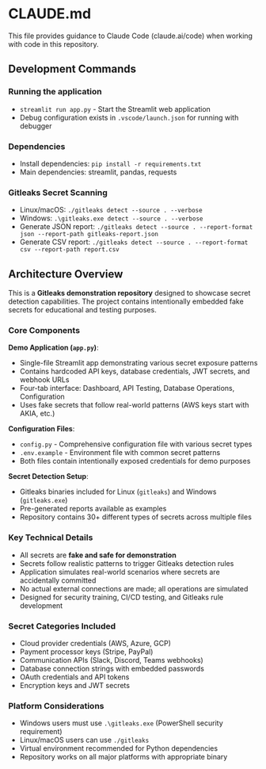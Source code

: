 # CLAUDE.md

This file provides guidance to Claude Code (claude.ai/code) when working with code in this repository.

## Development Commands

### Running the application
- `streamlit run app.py` - Start the Streamlit web application
- Debug configuration exists in `.vscode/launch.json` for running with debugger

### Dependencies
- Install dependencies: `pip install -r requirements.txt`
- Main dependencies: streamlit, pandas, requests

### Gitleaks Secret Scanning
- Linux/macOS: `./gitleaks detect --source . --verbose`
- Windows: `.\gitleaks.exe detect --source . --verbose`
- Generate JSON report: `./gitleaks detect --source . --report-format json --report-path gitleaks-report.json`
- Generate CSV report: `./gitleaks detect --source . --report-format csv --report-path report.csv`

## Architecture Overview

This is a **Gitleaks demonstration repository** designed to showcase secret detection capabilities. The project contains intentionally embedded fake secrets for educational and testing purposes.

### Core Components

**Demo Application (`app.py`)**:
- Single-file Streamlit app demonstrating various secret exposure patterns
- Contains hardcoded API keys, database credentials, JWT secrets, and webhook URLs
- Four-tab interface: Dashboard, API Testing, Database Operations, Configuration
- Uses fake secrets that follow real-world patterns (AWS keys start with AKIA, etc.)

**Configuration Files**:
- `config.py` - Comprehensive configuration file with various secret types
- `.env.example` - Environment file with common secret patterns
- Both files contain intentionally exposed credentials for demo purposes

**Secret Detection Setup**:
- Gitleaks binaries included for Linux (`gitleaks`) and Windows (`gitleaks.exe`)
- Pre-generated reports available as examples
- Repository contains 30+ different types of secrets across multiple files

### Key Technical Details

- All secrets are **fake and safe for demonstration**
- Secrets follow realistic patterns to trigger Gitleaks detection rules
- Application simulates real-world scenarios where secrets are accidentally committed
- No actual external connections are made; all operations are simulated
- Designed for security training, CI/CD testing, and Gitleaks rule development

### Secret Categories Included
- Cloud provider credentials (AWS, Azure, GCP)
- Payment processor keys (Stripe, PayPal)
- Communication APIs (Slack, Discord, Teams webhooks)
- Database connection strings with embedded passwords
- OAuth credentials and API tokens
- Encryption keys and JWT secrets

### Platform Considerations
- Windows users must use `.\gitleaks.exe` (PowerShell security requirement)
- Linux/macOS users can use `./gitleaks`
- Virtual environment recommended for Python dependencies
- Repository works on all major platforms with appropriate binary